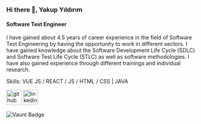 ### Hi there 👋, Yakup Yıldırım
#### Software Test Engineer
I have gained about 4.5 years of career experience in the field of Software Test Engineering by having the opportunity to work in different sectors. I have gained knowledge about the Software Development Life Cycle (SDLC) and Software Test Life Cycle (STLC) as well as software methodologies. I have also gained experience through different trainings and individual research.

Skills: VUE JS / REACT / JS / HTML / CSS | JAVA



[<img src='https://cdn.jsdelivr.net/npm/simple-icons@3.0.1/icons/github.svg' alt='github' height='40'>](https://github.com/yakupyldrm)  [<img src='https://cdn.jsdelivr.net/npm/simple-icons@3.0.1/icons/linkedin.svg' alt='linkedin' height='40'>](https://www.linkedin.com/in/yakup-yildirimm/)  

![Vaunt Badge](https://api.vaunt.dev/v1/github/entities/yakupyldrm/contributions?format=svg&private=false)  

